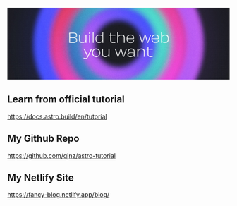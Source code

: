 ![alt text](image.png)

## Learn from official tutorial

https://docs.astro.build/en/tutorial

## My Github Repo

https://github.com/qjnz/astro-tutorial

## My Netlify Site

https://fancy-blog.netlify.app/blog/
